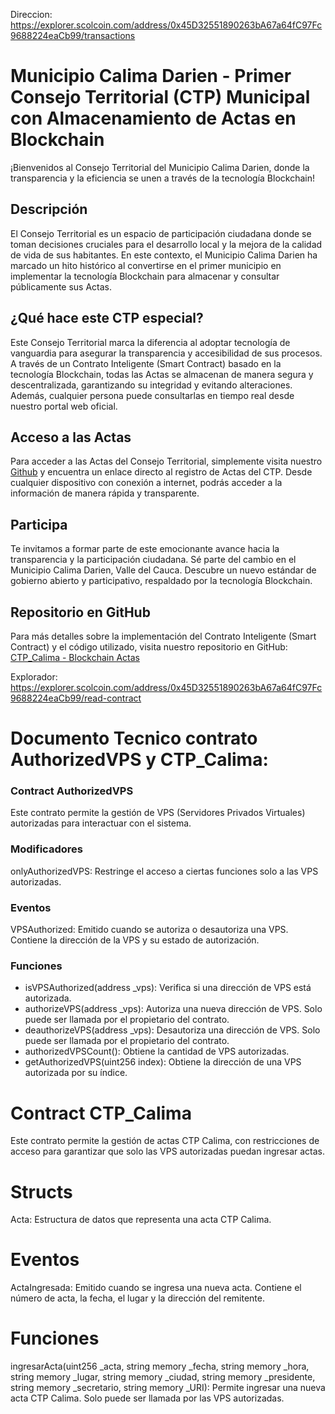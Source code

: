 Direccion: https://explorer.scolcoin.com/address/0x45D32551890263bA67a64fC97Fc9688224eaCb99/transactions

# Municipio Calima Darien - Primer Consejo Territorial (CTP) Municipal con Almacenamiento de Actas en Blockchain

¡Bienvenidos al Consejo Territorial del Municipio Calima Darien, donde la transparencia y la eficiencia se unen a través de la tecnología Blockchain!

## Descripción

El Consejo Territorial es un espacio de participación ciudadana donde se toman decisiones cruciales para el desarrollo local y la mejora de la calidad de vida de sus habitantes. En este contexto, el Municipio Calima Darien ha marcado un hito histórico al convertirse en el primer municipio en implementar la tecnología Blockchain para almacenar y consultar públicamente sus Actas.

## ¿Qué hace este CTP especial?

Este Consejo Territorial marca la diferencia al adoptar tecnología de vanguardia para asegurar la transparencia y accesibilidad de sus procesos. A través de un Contrato Inteligente (Smart Contract) basado en la tecnología Blockchain, todas las Actas se almacenan de manera segura y descentralizada, garantizando su integridad y evitando alteraciones. Además, cualquier persona puede consultarlas en tiempo real desde nuestro portal web oficial.

## Acceso a las Actas

Para acceder a las Actas del Consejo Territorial, simplemente visita nuestro [Github](https://github.com/blockchaintechnologysas/SmartContract/blob/main/actas/CTP_Calima/README.md) y encuentra un enlace directo al registro de Actas del CTP. Desde cualquier dispositivo con conexión a internet, podrás acceder a la información de manera rápida y transparente.

## Participa

Te invitamos a formar parte de este emocionante avance hacia la transparencia y la participación ciudadana. Sé parte del cambio en el Municipio Calima Darien, Valle del Cauca. Descubre un nuevo estándar de gobierno abierto y participativo, respaldado por la tecnología Blockchain.

## Repositorio en GitHub

Para más detalles sobre la implementación del Contrato Inteligente (Smart Contract) y el código utilizado, visita nuestro repositorio en GitHub: [CTP_Calima - Blockchain Actas](https://github.com/blockchaintechnologysas/SmartContract/tree/main/actas/CTP_Calima)

Explorador: https://explorer.scolcoin.com/address/0x45D32551890263bA67a64fC97Fc9688224eaCb99/read-contract 

# Documento Tecnico contrato AuthorizedVPS y CTP_Calima:

### Contract AuthorizedVPS
Este contrato permite la gestión de VPS (Servidores Privados Virtuales) autorizadas para interactuar con el sistema.

### Modificadores
onlyAuthorizedVPS: Restringe el acceso a ciertas funciones solo a las VPS autorizadas.

### Eventos

VPSAuthorized: Emitido cuando se autoriza o desautoriza una VPS. Contiene la dirección de la VPS y su estado de autorización.
### Funciones

* isVPSAuthorized(address _vps): Verifica si una dirección de VPS está autorizada.
* authorizeVPS(address _vps): Autoriza una nueva dirección de VPS. Solo puede ser llamada por el propietario del contrato.
* deauthorizeVPS(address _vps): Desautoriza una dirección de VPS. Solo puede ser llamada por el propietario del contrato.
* authorizedVPSCount(): Obtiene la cantidad de VPS autorizadas.
* getAuthorizedVPS(uint256 index): Obtiene la dirección de una VPS autorizada por su índice.

# Contract CTP_Calima
Este contrato permite la gestión de actas CTP Calima, con restricciones de acceso para garantizar que solo las VPS autorizadas puedan ingresar actas.

# Structs
Acta: Estructura de datos que representa una acta CTP Calima.

# Eventos
ActaIngresada: Emitido cuando se ingresa una nueva acta. Contiene el número de acta, la fecha, el lugar y la dirección del remitente.

# Funciones
ingresarActa(uint256 _acta, string memory _fecha, string memory _hora, string memory _lugar, string memory _ciudad, string memory _presidente, string memory _secretario, string memory _URI): Permite ingresar una nueva acta CTP Calima. Solo puede ser llamada por las VPS autorizadas.
